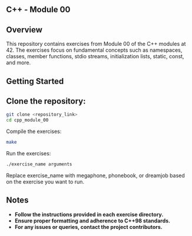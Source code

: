 ## C++ - Module 00
## Overview
This repository contains exercises from Module 00 of the C++ modules at 42. The exercises focus on fundamental concepts such as namespaces, classes, member functions, stdio streams, initialization lists, static, const, and more.

## Getting Started
## Clone the repository:

```sh
git clone <repository_link>
cd cpp_module_00
```
Compile the exercises:

```sh
make
```
Run the exercises:

```sh
./exercise_name arguments
```
Replace exercise_name with megaphone, phonebook, or dreamjob based on the exercise you want to run.

## Notes
- **Follow the instructions provided in each exercise directory.**
- **Ensure proper formatting and adherence to C++98 standards.**
- **For any issues or queries, contact the project contributors.**
